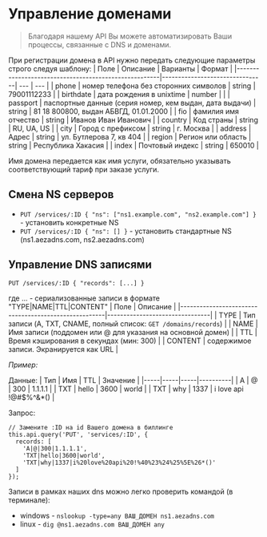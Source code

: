 # Управление доменами
> Благодаря нашему API Вы можете автоматизировать Ваши процессы, связанные с DNS и доменами.

При регистрации домена в API нужно передать следующие параметры строго следуя шаблону:
| Поле | Описание | Варианты | Формат |
|------------------------------------------------------|--------------------------------| --- | --- |
| phone | номер телефона без сторонних символов | string | 79001112233 |
| birthdate | дата рождения в unixtime | number |  |
| passport | паспортные данные (серия номер, кем выдан, дата выдачи) | string | 81 18 800800, выдан АБВГД, 01.01.2000 |
| fio | фамилия имя отчество | string | Иванов Иван Иванович |
| country | Код страны | string | RU, UA, US |
| city | Город с префиксом | string | г. Москва |
| address | Адрес | string | ул. Бутлерова 7, кв 404 |
| region | Регион или область | string | Республика Хакасия |
| index | Почтовый индекс | string | 650010 |

Имя домена передается как имя услуги, обязательно указывать соответствующий тариф при заказе услуги.

## Смена NS серверов
* ```PUT /services/:ID { "ns": ["ns1.example.com", "ns2.example.com"] }``` - установить конкретные NS
* ```PUT /services/:ID { "ns": [] }``` - установить стандартные NS (ns1.aezadns.com, ns2.aezadns.com)

## Управление DNS записями
```PUT /services/:ID { "records": [...] } ```

где ... - сериализованные записи в формате "TYPE|NAME|TTL|CONTENT"
| Поле | Описание |
|------------------------------------------------------|--------------------------------|
| TYPE | Тип записи (A, TXT, CNAME, полный список: ```GET /domains/records```) |
| NAME | Имя записи (поддомен или @ для указания на основной домен) |
| TTL | Время кэширования в секундах (мин: 300) |
| CONTENT | содержимое записи. Экранируется как URL |

*Пример:*

Данные:
| Тип | Имя | TTL | Значение |
|-----|-----|-----|----------|
| A   | @   | 300 | 1.1.1.1  |
| TXT | hello | 3600 | world |
| TXT | why | 1337 | 	i love api !@#$%^&*() |

Запрос:
```
// Замените :ID на id Вашего домена в биллинге
this.api.query('PUT', 'services/:ID', {
  records: [
    'A|@|300|1.1.1.1',
    'TXT|hello|3600|world',
    'TXT|why|1337|i%20love%20api%20!%40%23%24%25%5E%26*()'
  ]
});
```

Записи в рамках наших dns можно легко проверить командой (в терминале):
* windows - ```nslookup -type=any ВАШ_ДОМЕН ns1.aezadns.com```
* linux - ```dig @ns1.aezadns.com ВАШ_ДОМЕН any```
